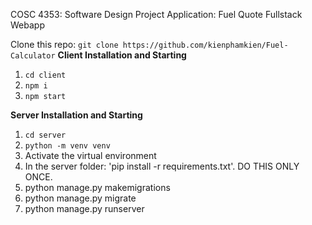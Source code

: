 COSC 4353: Software Design Project
Application: Fuel Quote Fullstack Webapp


Clone this repo: `git clone https://github.com/kienphamkien/Fuel-Calculator`
****Client Installation and Starting****

1. `cd client`
2. `npm i`
3. `npm start`

****Server Installation and Starting****
1. `cd server`
2. `python -m venv venv`
3. Activate the virtual environment
4. In the server folder: 'pip install -r requirements.txt'. DO THIS ONLY ONCE.
5. python manage.py makemigrations
6. python manage.py migrate
7. python manage.py runserver